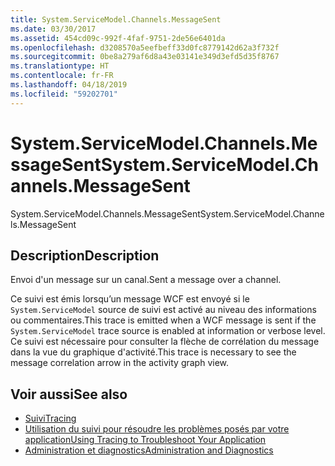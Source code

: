 ```yaml
---
title: System.ServiceModel.Channels.MessageSent
ms.date: 03/30/2017
ms.assetid: 454cd09c-992f-4faf-9751-2de56e6401da
ms.openlocfilehash: d3208570a5eefbeff33d0fc8779142d62a3f732f
ms.sourcegitcommit: 0be8a279af6d8a43e03141e349d3efd5d35f8767
ms.translationtype: HT
ms.contentlocale: fr-FR
ms.lasthandoff: 04/18/2019
ms.locfileid: "59202701"
---
```

# <a name="systemservicemodelchannelsmessagesent"></a><span data-ttu-id="f6d9c-102">System.ServiceModel.Channels.MessageSent</span><span class="sxs-lookup"><span data-stu-id="f6d9c-102">System.ServiceModel.Channels.MessageSent</span></span>
<span data-ttu-id="f6d9c-103">System.ServiceModel.Channels.MessageSent</span><span class="sxs-lookup"><span data-stu-id="f6d9c-103">System.ServiceModel.Channels.MessageSent</span></span>  
  
## <a name="description"></a><span data-ttu-id="f6d9c-104">Description</span><span class="sxs-lookup"><span data-stu-id="f6d9c-104">Description</span></span>  
 <span data-ttu-id="f6d9c-105">Envoi d'un message sur un canal.</span><span class="sxs-lookup"><span data-stu-id="f6d9c-105">Sent a message over a channel.</span></span>  
  
 <span data-ttu-id="f6d9c-106">Ce suivi est émis lorsqu’un message WCF est envoyé si le `System.ServiceModel` source de suivi est activé au niveau des informations ou commentaires.</span><span class="sxs-lookup"><span data-stu-id="f6d9c-106">This trace is emitted when a WCF message is sent if the `System.ServiceModel` trace source is enabled at information or verbose level.</span></span> <span data-ttu-id="f6d9c-107">Ce suivi est nécessaire pour consulter la flèche de corrélation du message dans la vue du graphique d'activité.</span><span class="sxs-lookup"><span data-stu-id="f6d9c-107">This trace is necessary to see the message correlation arrow in the activity graph view.</span></span>  
  
## <a name="see-also"></a><span data-ttu-id="f6d9c-108">Voir aussi</span><span class="sxs-lookup"><span data-stu-id="f6d9c-108">See also</span></span>

- [<span data-ttu-id="f6d9c-109">Suivi</span><span class="sxs-lookup"><span data-stu-id="f6d9c-109">Tracing</span></span>](../../../../../docs/framework/wcf/diagnostics/tracing/index.md)
- [<span data-ttu-id="f6d9c-110">Utilisation du suivi pour résoudre les problèmes posés par votre application</span><span class="sxs-lookup"><span data-stu-id="f6d9c-110">Using Tracing to Troubleshoot Your Application</span></span>](../../../../../docs/framework/wcf/diagnostics/tracing/using-tracing-to-troubleshoot-your-application.md)
- [<span data-ttu-id="f6d9c-111">Administration et diagnostics</span><span class="sxs-lookup"><span data-stu-id="f6d9c-111">Administration and Diagnostics</span></span>](../../../../../docs/framework/wcf/diagnostics/index.md)
